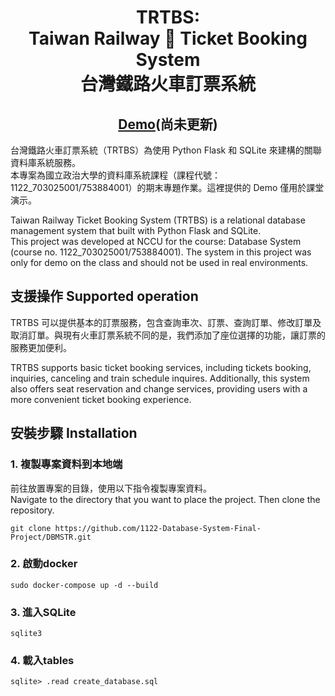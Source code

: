<h1 align="center">TRTBS:<br>Taiwan Railway 🚃 Ticket Booking System<br>台灣鐵路火車訂票系統</h1>

<h2 align="center"><a href="https://" align="center">Demo</a>(尚未更新)</h2>

台灣鐵路火車訂票系統（TRTBS）為使用 Python Flask 和 SQLite 來建構的關聯資料庫系統服務。<br>本專案為國立政治大學的資料庫系統課程（課程代號：1122_703025001/753884001）的期末專題作業。這裡提供的 Demo 僅用於課堂演示。

Taiwan Railway Ticket Booking System (TRTBS) is a relational database management system that built with Python Flask and SQLite.<br>
This project was developed at NCCU for the course: Database System (course no. 1122_703025001/753884001). The system in this project was only for demo on the class and should not be used in real environments.


## 支援操作 Supported operation

TRTBS 可以提供基本的訂票服務，包含查詢車次、訂票、查詢訂單、修改訂單及取消訂單。與現有火車訂票系統不同的是，我們添加了座位選擇的功能，讓訂票的服務更加便利。

TRTBS supports basic ticket booking services, including tickets booking, inquiries, canceling and train schedule inquires. Additionally, this system also offers seat reservation and change services, providing users with a more convenient ticket booking experience.


## 安裝步驟 Installation

### 1. 複製專案資料到本地端

前往放置專案的目錄，使用以下指令複製專案資料。<br>Navigate to the directory that you want to place the project. Then clone the repository. 

```
git clone https://github.com/1122-Database-System-Final-Project/DBMSTR.git
```

### 2. 啟動docker

```
sudo docker-compose up -d --build
```
### 3. 進入SQLite

```
sqlite3
```

### 4. 載入tables

```
sqlite> .read create_database.sql
```